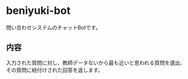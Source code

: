 # beniyuki-bot
問い合わせシステムのチャットBotです。

## 内容
入力された質問に対し、教師データないから最も近いと思われる質問を選出、  
その質問に紐付けされた回答を返します。
